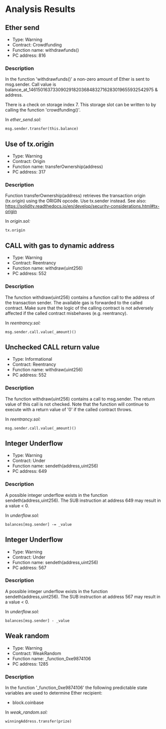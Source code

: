 # Analysis Results
## Ether send
- Type: Warning
- Contract: Crowdfunding
- Function name: withdrawfunds()
- PC address: 816

### Description
In the function 'withdrawfunds()' a non-zero amount of Ether is sent to msg.sender.
Call value is balance_at_1461501637330902918203684832716283019655932542975 & address.

There is a check on storage index 7. This storage slot can be written to by calling the function 'crowdfunding()'.

In *ether_send.sol:*

```
msg.sender.transfer(this.balance)
```
## Use of tx.origin
- Type: Warning
- Contract: Origin
- Function name: transferOwnership(address)
- PC address: 317

### Description
Function transferOwnership(address) retrieves the transaction origin (tx.origin) using the ORIGIN opcode. Use tx.sender instead.
See also: https://solidity.readthedocs.io/en/develop/security-considerations.html#tx-origin

In *origin.sol:*

```
tx.origin
```
## CALL with gas to dynamic address
- Type: Warning
- Contract: Reentrancy
- Function name: withdraw(uint256)
- PC address: 552

### Description
The function withdraw(uint256) contains a function call to the address of the transaction sender. The available gas is forwarded to the called contract. Make sure that the logic of the calling contract is not adversely affected if the called contract misbehaves (e.g. reentrancy).

In *reentrancy.sol:*

```
msg.sender.call.value(_amount)()
```
## Unchecked CALL return value
- Type: Informational
- Contract: Reentrancy
- Function name: withdraw(uint256)
- PC address: 552

### Description
The function withdraw(uint256) contains a call to msg.sender.
The return value of this call is not checked. Note that the function will continue to execute with a return value of '0' if the called contract throws.

In *reentrancy.sol:*

```
msg.sender.call.value(_amount)()
```
## Integer Underflow
- Type: Warning
- Contract: Under
- Function name: sendeth(address,uint256)
- PC address: 649

### Description
A possible integer underflow exists in the function sendeth(address,uint256).
The SUB instruction at address 649 may result in a value < 0.

In *underflow.sol:*

```
balances[msg.sender] -= _value
```
## Integer Underflow
- Type: Warning
- Contract: Under
- Function name: sendeth(address,uint256)
- PC address: 567

### Description
A possible integer underflow exists in the function sendeth(address,uint256).
The SUB instruction at address 567 may result in a value < 0.

In *underflow.sol:*

```
balances[msg.sender] - _value
```
## Weak random
- Type: Warning
- Contract: WeakRandom
- Function name: _function_0xe9874106
- PC address: 1285

### Description
In the function '_function_0xe9874106' the following predictable state variables are used to determine Ether recipient:
- block.coinbase


In *weak_random.sol:*

```
winningAddress.transfer(prize)
```

